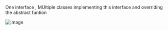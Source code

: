One interface , MUltiple classes implementing this interface and overriding the abstract funtion



![image](https://github.com/user-attachments/assets/55d2349d-931f-4ef5-9729-d86b8dcb8fd4)
